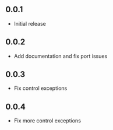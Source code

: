 ## 0.0.1

- Initial release

## 0.0.2

- Add documentation and fix port issues

## 0.0.3

- Fix control exceptions

## 0.0.4

- Fix more control exceptions
